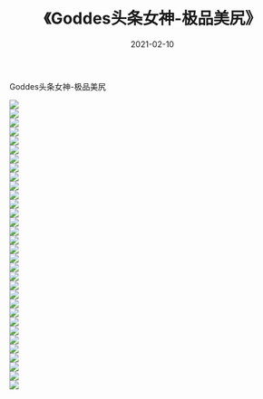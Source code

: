 ﻿---
layout: post
title:  《Goddes头条女神-极品美尻》
date:   2021-02-10
img: http://img.660000.xyz/Sharelink/网络美图/2021/Goddes头条女神-极品美尻/000.jpg
categories: [美女, 清纯, 唯美]
---

Goddes头条女神-极品美尻

  ![](http://img.660000.xyz/Sharelink/网络美图/2021/Goddes头条女神-极品美尻/001.jpg) <br> ![](http://img.660000.xyz/Sharelink/网络美图/2021/Goddes头条女神-极品美尻/002.jpg) <br> ![](http://img.660000.xyz/Sharelink/网络美图/2021/Goddes头条女神-极品美尻/003.jpg) <br> ![](http://img.660000.xyz/Sharelink/网络美图/2021/Goddes头条女神-极品美尻/004.jpg) <br> ![](http://img.660000.xyz/Sharelink/网络美图/2021/Goddes头条女神-极品美尻/005.jpg) <br> ![](http://img.660000.xyz/Sharelink/网络美图/2021/Goddes头条女神-极品美尻/006.jpg) <br> ![](http://img.660000.xyz/Sharelink/网络美图/2021/Goddes头条女神-极品美尻/007.jpg) <br> ![](http://img.660000.xyz/Sharelink/网络美图/2021/Goddes头条女神-极品美尻/008.jpg) <br> ![](http://img.660000.xyz/Sharelink/网络美图/2021/Goddes头条女神-极品美尻/009.jpg) <br> ![](http://img.660000.xyz/Sharelink/网络美图/2021/Goddes头条女神-极品美尻/010.jpg) <br> ![](http://img.660000.xyz/Sharelink/网络美图/2021/Goddes头条女神-极品美尻/011.jpg) <br> ![](http://img.660000.xyz/Sharelink/网络美图/2021/Goddes头条女神-极品美尻/012.jpg) <br> ![](http://img.660000.xyz/Sharelink/网络美图/2021/Goddes头条女神-极品美尻/013.jpg) <br> ![](http://img.660000.xyz/Sharelink/网络美图/2021/Goddes头条女神-极品美尻/014.jpg) <br> ![](http://img.660000.xyz/Sharelink/网络美图/2021/Goddes头条女神-极品美尻/015.jpg) <br> ![](http://img.660000.xyz/Sharelink/网络美图/2021/Goddes头条女神-极品美尻/016.jpg) <br> ![](http://img.660000.xyz/Sharelink/网络美图/2021/Goddes头条女神-极品美尻/017.jpg) <br> ![](http://img.660000.xyz/Sharelink/网络美图/2021/Goddes头条女神-极品美尻/018.jpg) <br> ![](http://img.660000.xyz/Sharelink/网络美图/2021/Goddes头条女神-极品美尻/019.jpg) <br> ![](http://img.660000.xyz/Sharelink/网络美图/2021/Goddes头条女神-极品美尻/020.jpg) <br> ![](http://img.660000.xyz/Sharelink/网络美图/2021/Goddes头条女神-极品美尻/021.jpg) <br> ![](http://img.660000.xyz/Sharelink/网络美图/2021/Goddes头条女神-极品美尻/022.jpg) <br> ![](http://img.660000.xyz/Sharelink/网络美图/2021/Goddes头条女神-极品美尻/023.jpg) <br> ![](http://img.660000.xyz/Sharelink/网络美图/2021/Goddes头条女神-极品美尻/024.jpg) <br> ![](http://img.660000.xyz/Sharelink/网络美图/2021/Goddes头条女神-极品美尻/025.jpg) <br> ![](http://img.660000.xyz/Sharelink/网络美图/2021/Goddes头条女神-极品美尻/026.jpg) <br> ![](http://img.660000.xyz/Sharelink/网络美图/2021/Goddes头条女神-极品美尻/027.jpg) <br> ![](http://img.660000.xyz/Sharelink/网络美图/2021/Goddes头条女神-极品美尻/028.jpg) <br> ![](http://img.660000.xyz/Sharelink/网络美图/2021/Goddes头条女神-极品美尻/029.jpg) <br> ![](http://img.660000.xyz/Sharelink/网络美图/2021/Goddes头条女神-极品美尻/030.jpg) <br> ![](http://img.660000.xyz/Sharelink/网络美图/2021/Goddes头条女神-极品美尻/031.jpg) <br> ![](http://img.660000.xyz/Sharelink/网络美图/2021/Goddes头条女神-极品美尻/032.jpg) <br>